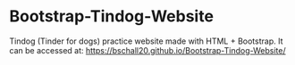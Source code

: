 # Bootstrap-Tindog-Website
Tindog (Tinder for dogs) practice website made with HTML + Bootstrap. It can be accessed at: 
https://bschall20.github.io/Bootstrap-Tindog-Website/

